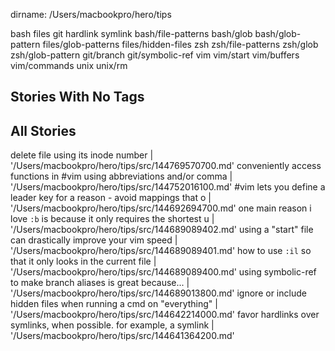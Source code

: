 dirname: /Users/macbookpro/hero/tips

bash files git hardlink symlink bash/file-patterns bash/glob bash/glob-pattern files/glob-patterns files/hidden-files zsh zsh/file-patterns zsh/glob zsh/glob-pattern git/branch git/symbolic-ref vim vim/start vim/buffers vim/commands unix unix/rm 

 Stories With No Tags
----------------------



All Stories
-----------

  delete file using its inode number                                     | '/Users/macbookpro/hero/tips/src/144769570700.md'
  conveniently access functions in #vim using abbreviations and/or comma | '/Users/macbookpro/hero/tips/src/144752016100.md'
  #vim lets you define a leader key for a reason - avoid mappings that o | '/Users/macbookpro/hero/tips/src/144692694700.md'
  one main reason i love `:b` is because it only requires the shortest u | '/Users/macbookpro/hero/tips/src/144689089402.md'
  using a "start" file can drastically improve your vim speed            | '/Users/macbookpro/hero/tips/src/144689089401.md'
  how to use `:il` so that it only looks in the current file             | '/Users/macbookpro/hero/tips/src/144689089400.md'
  using symbolic-ref to make branch aliases is great because...          | '/Users/macbookpro/hero/tips/src/144689013800.md'
  ignore or include hidden files when running a cmd on "everything"      | '/Users/macbookpro/hero/tips/src/144642214000.md'
  favor hardlinks over symlinks, when possible.  for example, a symlink  | '/Users/macbookpro/hero/tips/src/144641364200.md'

